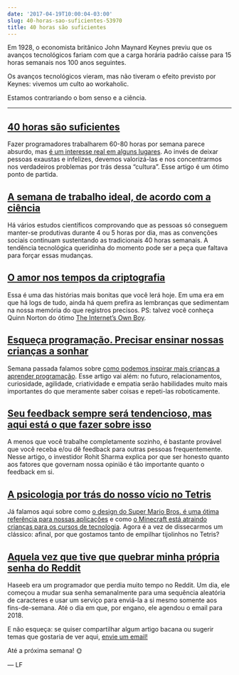 ```yaml
---
date: '2017-04-19T10:00:04-03:00'
slug: 40-horas-sao-suficientes-53970
title: 40 horas são suficientes
---
```

Em 1928, o economista britânico John Maynard Keynes previu que os avanços tecnológicos fariam com que a carga horária padrão caísse para 15 horas semanais nos 100 anos seguintes.

Os avanços tecnológicos vieram, mas não tiveram o efeito previsto por Keynes: vivemos um culto ao workaholic.

Estamos contrariando o bom senso e a ciência.

* * *

## [40 horas são suficientes](https://hackernoon.com/40-hours-is-enough-86d7166911ea?gi=3c60974fe709)

Fazer programadores trabalharem 60-80 horas por semana parece absurdo, mas [é um interesse real em alguns lugares](http://brianknapp.me/programmer-60-80-hour-weeks/). Ao invés de deixar pessoas exaustas e infelizes, devemos valorizá-las e nos concentrarmos nos verdadeiros problemas por trás dessa “cultura”. Esse artigo é um ótimo ponto de partida.

## [A semana de trabalho ideal, de acordo com a ciência](https://howwegettonext.com/the-ideal-workweek-according-to-science-b706fa2dd687?gi=54b8a717519f)

Há vários estudos científicos comprovando que as pessoas só conseguem manter-se produtivas durante 4 ou 5 horas por dia, mas as convenções sociais continuam sustentando as tradicionais 40 horas semanais. A tendência tecnológica queridinha do momento pode ser a peça que faltava para forçar essas mudanças.

## [O amor nos tempos da criptografia](https://backchannel.com/love-in-the-time-of-cryptography-dd3a74193ffb?gi=b92994e3688d)

Essa é uma das histórias mais bonitas que você lerá hoje. Em uma era em que há logs de tudo, ainda há quem prefira as lembranças que sedimentam na nossa memória do que registros precisos. PS: talvez você conheça Quinn Norton do ótimo [The Internet’s Own Boy](https://www.imdb.com/title/tt3268458/).

## [Esqueça programação. Precisar ensinar nossas crianças a sonhar](https://www.weforum.org/agenda/2017/04/forget-coding-we-need-to-teach-our-kids-how-to-dream)

Semana passada falamos sobre [como podemos inspirar mais crianças a aprender programação](https://alemdocodigo.com.br/issues/sobre-desacelerar-cavalos-e-hackers-52773). Esse artigo vai além: no futuro, relacionamentos, curiosidade, agilidade, criatividade e empatia serão habilidades muito mais importantes do que meramente saber coisas e repeti-las roboticamente.

## [Seu feedback sempre será tendencioso, mas aqui está o que fazer sobre isso](https://www.fastcompany.com/3068689/your-feedback-will-always-be-biased-but-heres-what-to-do-about-it)

A menos que você trabalhe completamente sozinho, é bastante provável que você receba e/ou dê feedback para outras pessoas frequentemente. Nesse artigo, o investidor Rohit Sharma explica por que ser honesto quanto aos fatores que governam nossa opinião é tão importante quanto o feedback em si.

## [A psicologia por trás do nosso vício no Tetris](https://brasil.elpais.com/brasil/2017/03/28/ciencia/1490715169_569247.html)

Já falamos aqui sobre como [o design do Super Mario Bros. é uma ótima referência para nossas aplicações](https://alemdocodigo.com.br/issues/a-historia-do-programador-fraudulento-42744) e como [o Minecraft está atraindo crianças para os cursos de tecnologia](https://alemdocodigo.com.br/issues/programadores-serao-a-nova-classe-operaria-44975). Agora é a vez de dissecarmos um clássico: afinal, por que gostamos tanto de empilhar tijolinhos no Tetris?

## [Aquela vez que tive que quebrar minha própria senha do Reddit](https://medium.freecodecamp.com/the-time-i-had-to-crack-my-own-reddit-password-a6077c0a13b4?gi=e5c44aaedbbc)

Haseeb era um programador que perdia muito tempo no Reddit. Um dia, ele começou a mudar sua senha semanalmente para uma sequência aleatória de caracteres e usar um serviço para enviá-la a si mesmo somente aos fins-de-semana. Até o dia em que, por engano, ele agendou o email para 2018.

E não esqueça: se quiser compartilhar algum artigo bacana ou sugerir temas que gostaria de ver aqui, [envie um email!](/cdn-cgi/l/email-protection#f1909592b19d9793988585949f929e848385df929e9cce8284939b949285cca28496948285d4b2c2d4b0c29ed4c3c19594d4c3c190838598969ed7909c81ca84859cae92909c819098969fccb09dd4b2c2d4b0c89cd4c3c1959ed4c3c1b2d4b2c2d4b3c29598969ed7909c81ca84859cae9c949598849ccc949c90989dd7909c81ca84859cae829e84839294cca394878494d4c3c19f9486829d9485859483)

Até a próxima semana! 🌞

— LF
